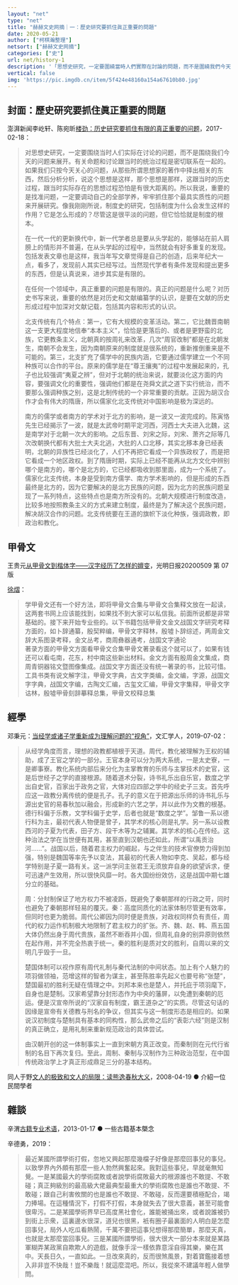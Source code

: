 ```yaml
---
layout: "net"
type: "net"
title: "赫赫文史网摘｜一：歷史研究要抓住眞正重要的問題"
date: 2020-05-21
author: ["柯棋瀚整理"]
netsort: ["赫赫文史网摘"]
categories: ["史"]
url: net/history-1
description: '「思想史研究，一定要圍繞當時人們實際在討論的問題，而不是圍繞我們今天的問題來展開。有關命題和討論跟當時的統治過程是密切聯繫在一起的。」【目錄】封面：歷史研究要抓住眞正重要的問題；甲骨文；經學；雜談。'
vertical: false
img: 'https://pic.imgdb.cn/item/5f424e48160a154a67610b80.jpg'
---
```


## 封面：歷史研究要抓住眞正重要的問題

澎湃新闻李屹轩、陈宛昕<v>[楼劲：历史研究要抓住有限的真正重要的问题](https://cul.qq.com/a/20170218/022762.htm)</v>，2017-02-18：

> 对思想史研究，一定要围绕当时人们实际在讨论的问题，而不是围绕我们今天的问题来展开。有关命题和讨论跟当时的统治过程是密切联系在一起的。如果我们只按今天关心的问题，从那些所谓思想家的著作中择出相关的东西，然后分析分析，说这个思想是这样，那个思想是那样，这跟当时的历史过程，跟当时实际存在的思想过程恐怕是有很大距离的。所以我说，重要的是找准问题，一定要调动自己的全部学养，牢牢抓住那个最具实质性的问题来开展研究。像我刚刚所说，制度史的研究，包括制度为什么会发生这样的作用？它是怎么形成的？尽管这是很平淡的问题，但它恰恰就是制度的根本。
>
> 在一代一代的更新换代中，新一代学者总是要从头学起的，能够站在前人肩膀上的情形并不普遍，在从头学起的过程中，当然就会有好多重复的发现。包括发表文章也是这样，我当年写文章觉得是自己的创造，后来年纪大一点，看多了，发现前人其实已经写过。当然现代学者有条件发现和提出更多的东西，但是认真说来，进步其实是有限的。
>
> 在任何一个领域中，真正重要的问题是有限的。真正的问题是什么呢？对历史书写来说，重要的依然是对历史和文献编纂学的认识，是要在文献的历史形成过程中加深对文献记载，包括其内容和形式的认识。
>
> 北支传统有几个特点：第一，它有大规模的变革活动。第二，它比魏晋南朝这一支更大程度地信奉“本本主义”，恰恰是更落后的、或者是更野蛮的北族，它更教条主义，北朝真的按<v>周礼</v>来改革，几次“周官改制”都是在北朝发生，南朝不会发生，因为南朝原来的制度就是很系统的，重新推倒重来是不可能的。第三，北支扩充了儒学中的民族内涵，它要通过儒学建立一个不同种族可以合作的平台。原来的儒学是在“尊王攘夷”的过程中发展起来的，孔子也比较强调“夷夏之辨”，但对于北朝的统治来说，就要淡化这方面的内容，要强调文化的重要性，强调他们都是在尧舜文武之道下实行统治，而不要那么强调种族之别，这是北制传统的一个非常重要的贡献。正因为胡汉合作才会有伟大的隋唐，所以儒家化北支传统对中国影响是极为深远的。
>
> 南方的儒学或者南方的学术对于北方的影响，是一波又一波完成的。陈寅恪先生已经揭示了一波，就是太武帝时期平定河西，河西士大夫进入北魏，这是南学对于北朝一次大的影响。之后东晋、刘宋之际，刘宋、萧齐之际等几次改朝换代都有大批士大夫北逃，大批的人口北移，其实北移本身已经表明，北朝的异族性已经淡化了，人们不再把它看成一个异族政权了，而是把它看成一个地区政权。到了隋唐时期，实际上已经不能再从北方文化中辨别哪个是南方的，哪个是北方的，它已经都吸收到那里面，成为一个系统了。儒家化北支传统，本身是受到南方儒学、南方学术影响的，但是形成的东西最终是北方的，因为它要解决的是北方民族的问题，因为北方的民族问题呈现了一系列特点，这些特点也是南方所没有的。北朝大规模进行制度改造，比较多地按照教条主义的方式来建立制度，最终是为了解决这个民族问题，解决胡汉合作的问题。北支传统要在王道的旗帜下淡化种族，强调政教，即政治和教化。
>

## 甲骨文

王贵元<v>[从甲骨文到楷体字——汉字经历了怎样的嬗变](https://mp.weixin.qq.com/s/lxqH4fFtrFOe1jSEK0A8Ww)</v>，<v>光明日报</v>20200509 第 07 版

[徐熠](https://www.zhihu.com/question/28840840/answer/268077705)：

> 学甲骨文还有一个好方法，即将<v>甲骨文合集</v>与<v>甲骨文合集释文</v>放在一起读，这两套书网上应该能找到，如果找不到大家可以私信我。前面所说都是非常基础的。接下来开始专业些的。以下书籍包括甲骨文金文战国文字研究考释方面的，如<v>卜辞通纂</v>，<v>殷契粹编</v>，<v>甲骨文字释林</v>，<v>殷墟卜辞综述</v>，<v>两周金文辞大系图录考释</v>，<v>金文丛考</v>，<v>商周彝器通考</v>，<v>战国文字通论</v>  
> 著录方面的甲骨文方面看<v>甲骨文合集</v><n>甲骨文著录看这个就可以了</n>，如果有钱还可以看<v>屯南</v>，<v>花东</v>，<v>村中南</v>这些新出材料。金文方面有<v>殷周金文集成</v>，<v>商周青铜器铭文暨图像集成</v>。战国文字方面还没有统一著录的书，比较可惜。  
> 工具书类有<v>说文解字注</v>，<v>甲骨文字典</v>，<v>古文字类编</v>，<v>金文编</v>，<v>字源</v>，<v>战国文字字典</v>，<v>战国文字编</v>，<v>古陶文汇编</v>，<v>古玺文汇编</v>，<v>甲骨文字集释</v>，<v>甲骨文字诂林</v>，<v>殷墟甲骨刻辞摹释总集</v>，<v>甲骨文校释总集</v>

## 經學

邓秉元：<v>[当经学或诸子学重新成为理解问题的“视角”](https://mp.weixin.qq.com/s/uHSv4SiVXmJikCyKhnJaWw?fbclid=IwAR28fL1quIShkDRngCw1tJ6olOqidaWt-1vqp-fcjGo8RS7Y2wrIdK-Ay8M)</v>，文汇学人，2019-07-02：

> 从经学角度而言，理想的政教都植根于天道。周代，教化被理解为王权的辅助，成了王官之学的一部分。王官本身可以分为两大系统，一是太史寮，一是卿事寮。教化系统内部后来分化为主掌教育的乐师与主掌技术的史官，这是后世经子之学的直接根源。随着道术分裂，<v>诗</v><v>书</v>礼乐出自乐官，数度之学出自史官，百家出于政务之官，大体对应四部之学中的经史子三支。首先呼应这一政教分离传统的便是孔子。孔子的意义在于把源出乐师的<v>诗</v><v>书</v>礼乐与源出史官的<v>易</v><v>春秋</v>加以融会，形成新的六艺之学，并以此作为文教的根基。德行科偏于乐教，文学科偏于史学，后者也就是“数度之学”。邹鲁一系以德行科为主，最初代表人物便是曾子，其学术的核心则是礼学。另一系以设教西河的子夏为代表，田子方、段干木等为之辅翼。其学术的核心在传经。这种治法之学在当世便有其用，甚至直到汉朝也还如此，所谓“以<v>禹贡</v>治河……”。战国以后，随着君主权力的崛起，与之伴生的技术官僚势力得到加强，特别是魏国等率先予以变法，其最初的代表人物如李克、吴起，都与经学特别是子夏一路有关。这一派学问主张君王无须放弃自身的欲望诉求，便可迅速产生效用，所以很快风靡一时。各大国纷纷效仿，这是战国中期七雄分立的基础。
>
> 周：分封制保证了地方权力不被凌跞，既避免了秦朝那样的行政之苛，同时也避免了秦朝那样轻易的覆灭。秦：高度同质化的法家体制尽管更有效率，但同时也更为脆弱。周代公卿因为同时便是贵族，对政权同样负有责任，周代的权力运作机制极大地限制了君主权力的扩张。齐、魏、赵、韩、燕五国大体仍然出身于周代贵族，虽然不断吞并小国，但周礼自身的别异原则依然在起作用，并不完全热衷于统一。秦的胜利是质对文的胜利，自周以来的文明几乎毁于一旦。
>
> 楚国体制可以视作原有周代礼制与秦代法制的中间状态。加上有个人魅力的项羽做领袖，范增这样的智者为谋主，甚至陈胜率先起义也要号称“张楚”，楚国最初的胜利无疑在情理之中。刘邦本来也是楚人，并托庇于项羽麾下，自身也是楚制。汉家希望靠分封形态作为中央的藩屏，以免遭到秦朝的厄运。便是汉宣帝所说的“汉家自有制度，霸王道杂之”的实质。尽管这句话的因缘是宣帝有关德教与刑名的争议，但其实与这一制度形态是相应的。如果说汉初制度与楚制具有基本的同构性，那么武帝之后的“表彰六经”则是汉制的真正确立，是用礼制来重新规范政治的具体尝试。
>
> 由汉朝开创的这一体制事实上一直到宋朝方真正改变。而秦制则在元代行省制的名目下再次复归。至此，周制、秦制与汉制作为三种政治范型，在中国传统政治学上才真正形成鼎足三分的基本结构。

同人于野<v>[文人的极致和文人的局限：读熊逸<v>春秋大义</v>](https://book.douban.com/review/1356886/)</v>，2008-04-19 ● 介紹一位民間學者

## 雜談

辛渭<v>[古籍专业术语](https://www.douban.com/group/topic/36081639/)</v>，2013-01-17 ● 一些古籍基本槩念

辛德勇，2019：

> 最近某國所謂學術打假，忽地又興起那麼幾檔子好像是那麼回事兒的事兒。以致學界內外頗有那麼一些人勃然興奮起來。我對這些事兒，早就毫無知覺。一是某國最大的學術腐敗或者說學術腐敗最大的根源誰也不敢提、不敢碰；真正夠級別的最高級大佬最典型最重大的學術腐敗也是誰也不敢提、不敢碰；跟自己利害攸關的也是誰也不敢提、不敢碰，反而還要積極配合，竭力捧場。在這種情況下，打假不打假，本身就失去了很大意義，甚至可能會很卑污。二是某國學術界早已高度黑社會化，誰能被捅出來，或者說誰被扔到街上示衆，這裏邊水很深，道兒也很黑，衹有圈子最裏面的人明白是怎麼回事兒，局外人吃瓜看熱鬧，千萬不要把這事兒想得那麼簡單，那麼天真，也就是太那麼當回事兒。三是某國所謂學術，很大很大一部分本來就是某路軍糊弄某政黨自欺欺人的遊戲，就像手淫一樣依靠意淫自得其樂，樂在其中。天長日久，一直如此。一旦改來真的，反而很煞風景，對着寶鑑接着想入非非豈不快哉！豈不樂哉！就這麼混吧。所以，我從來不建議年輕人做學問。
